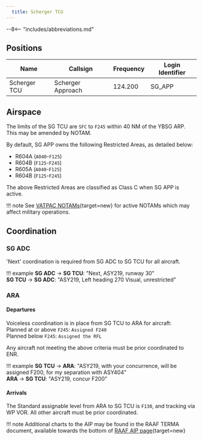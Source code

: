 ```yaml
---
  title: Scherger TCU
---
```


--8<-- "includes/abbreviations.md"

## Positions

| Name               | Callsign       | Frequency        | Login Identifier              |
| ------------------ | -------------- | ---------------- | --------------------------------------|
| Scherger TCU   | Scherger Approach   | 124.200        | SG_APP                                   |

## Airspace

The limits of the SG TCU are `SFC` to `F245` within 40 NM of the YBSG ARP. This may be amended by NOTAM.

By default, SG APP owns the following Restricted Areas, as detailed below:

- R604A (`A040`-`F125`)  
- R604B (`F125`-`F245`)  
- R605A (`A040`-`F125`)   
- R604B (`F125`-`F245`)  

The above Restricted Areas are classified as Class C when SG APP is active.

!!! note
    See [VATPAC NOTAMs](https://vatpac.org/publications/notam){target=new} for active NOTAMs which may affect military operations.

## Coordination
### SG ADC

'Next' coordination is required from SG ADC to SG TCU for all aircraft.

!!! example
    <span class="hotline">**SG ADC** -> **SG TCU**</span>: "Next, ASY219, runway 30"  
    <span class="hotline">**SG TCU** -> **SG ADC**</span>: "ASY219, Left heading 270 Visual, unrestricted"  

### ARA 
#### Departures
Voiceless coordination is in place from SG TCU to ARA for aircraft:  
Planned at or above `F245`: `Assigned F240`  
Planned below `F245`: `Assigned the RFL`  

Any aircraft not meeting the above criteria must be prior coordinated to ENR.

!!! example
    <span class="hotline">**SG TCU** -> **ARA**</span>: "ASY219, with your concurrence, will be assigned F200, for my separation with ASY404"  
    <span class="hotline">**ARA** -> **SG TCU**</span>: "ASY219, concur F200"  

#### Arrivals
The Standard assignable level from ARA to SG TCU is `F130`, and tracking via WP VOR. All other aircraft must be prior coordinated.

!!! note
    Additional charts to the AIP may be found in the RAAF TERMA document, available towards the bottom of [RAAF AIP page](https://ais-af.airforce.gov.au/australian-aip){target=new}

